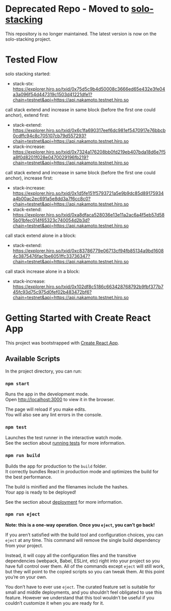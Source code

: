 # Deprecated Repo - Moved to [solo-stacking](https://github.com/degen-lab/solo-stacking)
This repository is no longer maintained. The latest version is now on the solo-stacking project.

# Tested Flow

solo stacking started:
- stack-stx: https://explorer.hiro.so/txid/0x75d5c9b4d50008c3666ed65e432e3fe04a3a096f54d447319c1503d41221dfe1?chain=testnet&api=https://api.nakamoto.testnet.hiro.so

call stack extend and increase in same block (before the first one could anchor), extend first:
- stack-extend: https://explorer.hiro.so/txid/0x6c1fa690317eef6dc981ef5470917e76bbcb0cdffc94c8c705107cb79d557293?chain=testnet&api=https://api.nakamoto.testnet.hiro.so
- stack-increase: https://explorer.hiro.so/txid/0x7324a176208bb0fd219eb407bda18d6e7f5a8f0d8201f028e0470029196fb219?chain=testnet&api=https://api.nakamoto.testnet.hiro.so

call stack extend and increase in same block (before the first one could anchor), increase first:
- stack-increase: https://explorer.hiro.so/txid/0x1d5fe151f5793721a5e9b9dc85d89175934a4b00ac2ec691a5e8dd3a7f6cc8c0?chain=testnet&api=https://api.nakamoto.testnet.hiro.so
- stack-extend: https://explorer.hiro.so/txid/0xa8dfaca528036e13e11a2ac6a4f5eb57d585b01bfec014f65323c740054d2b3d?chain=testnet&api=https://api.nakamoto.testnet.hiro.so

call stack extend alone in a block:
- stack-extend: https://explorer.hiro.so/txid/0xc83786779e06713cf94fb85134a9bd16084c3875476fac1be6051ffc33736347?chain=testnet&api=https://api.nakamoto.testnet.hiro.so

call stack increase alone in a block:
- stack-increase: https://explorer.hiro.so/txid/0x102df8c5186c663428768792b9fbf377b745fc93d75c975d0fef02b483472bf6?chain=testnet&api=https://api.nakamoto.testnet.hiro.so


# Getting Started with Create React App

This project was bootstrapped with [Create React App](https://github.com/facebook/create-react-app).

## Available Scripts

In the project directory, you can run:

### `npm start`

Runs the app in the development mode.\
Open [http://localhost:3000](http://localhost:3000) to view it in the browser.

The page will reload if you make edits.\
You will also see any lint errors in the console.

### `npm test`

Launches the test runner in the interactive watch mode.\
See the section about [running tests](https://facebook.github.io/create-react-app/docs/running-tests) for more information.

### `npm run build`

Builds the app for production to the `build` folder.\
It correctly bundles React in production mode and optimizes the build for the best performance.

The build is minified and the filenames include the hashes.\
Your app is ready to be deployed!

See the section about [deployment](https://facebook.github.io/create-react-app/docs/deployment) for more information.

### `npm run eject`

**Note: this is a one-way operation. Once you `eject`, you can’t go back!**

If you aren’t satisfied with the build tool and configuration choices, you can `eject` at any time. This command will remove the single build dependency from your project.

Instead, it will copy all the configuration files and the transitive dependencies (webpack, Babel, ESLint, etc) right into your project so you have full control over them. All of the commands except `eject` will still work, but they will point to the copied scripts so you can tweak them. At this point you’re on your own.

You don’t have to ever use `eject`. The curated feature set is suitable for small and middle deployments, and you shouldn’t feel obligated to use this feature. However we understand that this tool wouldn’t be useful if you couldn’t customize it when you are ready for it.

